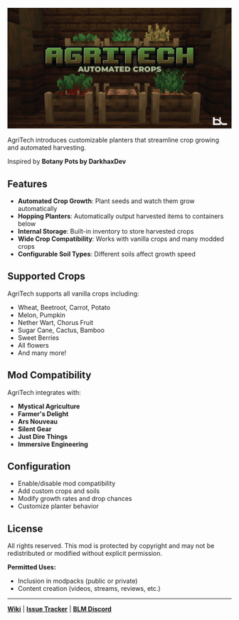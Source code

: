 ![AgriTech Banner](agritech_banner.png)

AgriTech introduces customizable planters that streamline crop growing and automated harvesting.

Inspired by **Botany Pots by DarkhaxDev**

## Features

- **Automated Crop Growth**: Plant seeds and watch them grow automatically
- **Hopping Planters**: Automatically output harvested items to containers below
- **Internal Storage**: Built-in inventory to store harvested crops
- **Wide Crop Compatibility**: Works with vanilla crops and many modded crops
- **Configurable Soil Types**: Different soils affect growth speed

## Supported Crops

AgriTech supports all vanilla crops including:
- Wheat, Beetroot, Carrot, Potato
- Melon, Pumpkin
- Nether Wart, Chorus Fruit
- Sugar Cane, Cactus, Bamboo
- Sweet Berries
- All flowers
- And many more!

## Mod Compatibility

AgriTech integrates with:
- **Mystical Agriculture**
- **Farmer's Delight**
- **Ars Nouveau**
- **Silent Gear**
- **Just Dire Things**
- **Immersive Engineering**

## Configuration

- Enable/disable mod compatibility
- Add custom crops and soils
- Modify growth rates and drop chances
- Customize planter behavior

## License

All rights reserved. This mod is protected by copyright and may not be redistributed or modified without explicit permission.

**Permitted Uses:**

-   Inclusion in modpacks (public or private)
-   Content creation (videos, streams, reviews, etc.)

----------

[**Wiki**](https://github.com/blocklogicmodding/AgriTech/wiki) | [**Issue Tracker**](https://github.com/blocklogicmodding/AgriTech/issues) | [**BLM Discord**](https://discord.gg/YtdA3AMqsXe)
